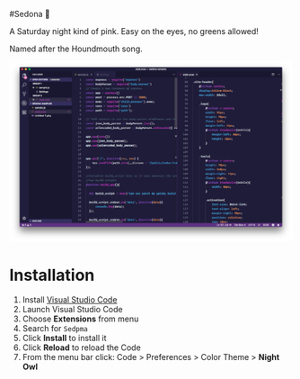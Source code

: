 #Sedona 🌃

A Saturday night kind of pink. Easy on the eyes, no greens allowed!

Named after the Houndmouth song. 

![Preview](preview.png)

# Installation

1.  Install [Visual Studio Code](https://code.visualstudio.com/)
2.  Launch Visual Studio Code
3.  Choose **Extensions** from menu
4.  Search for `Sedpma`
5.  Click **Install** to install it
6.  Click **Reload** to reload the Code
7.  From the menu bar click: Code > Preferences > Color Theme > **Night Owl**
